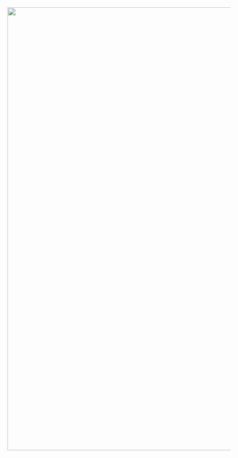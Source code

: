 <html>
  <img src="https://github.com/atomisadev/atomisadev/assets/99760654/0c5dde56-908f-4a56-9a2c-90236ddb7547" width="1000" />
</html>
